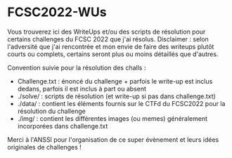 # FCSC2022-WUs

Vous trouverez ici des WriteUps et/ou des scripts de résolution pour certains challenges du FCSC 2022 que j'ai résolus. Disclaimer : selon l'adversité que j'ai rencontrée et mon envie de faire des writeups plutôt courts ou complets, certains seront plus ou moins détaillés que d'autres.

Convention suivie pour la résolution des challs :
- Challenge.txt : énoncé du challenge + parfois le write-up est inclus dedans, parfois il est inclus à part ou absent
- ./solve/ : scripts de résolution (et write-up si pas dans challenge.txt)
- ./data/ : contient les éléments fournis sur le CTFd du FCSC2022 pour la résolution du challenge
- ./img/ : contient les différentes images (ou memes) généralement incorporées dans challenge.txt

Merci à l'ANSSI pour l'organisation de ce super évènement et leurs idées originales de challenges !